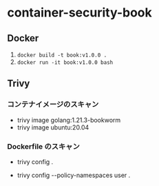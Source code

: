 # container-security-book

## Docker

1. `docker build -t book:v1.0.0 .`
2. `docker run -it book:v1.0.0 bash`

## Trivy

### コンテナイメージのスキャン

- trivy image golang:1.21.3-bookworm
- trivy image ubuntu:20.04

### Dockerfile のスキャン

- trivy config .

- trivy config --policy-namespaces user .
